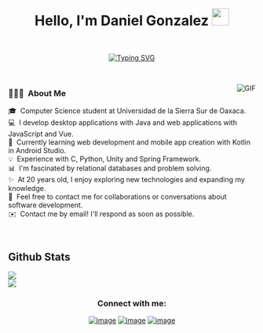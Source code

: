 <h1 align="center"><b>Hello, I'm Daniel Gonzalez </b><img src="https://media.giphy.com/media/hvRJCLFzcasrR4ia7z/giphy.gif" width="35"></h1>
<br>
<p align="center">
<a href="https://git.io/typing-svg"><img src="https://readme-typing-svg.herokuapp.com?font=Fira+Code&size=19&duration=3000&pause=1000&color=58CDF7&background=FFFFFF00&width=435&lines=UNSIS+Student+%7C+Frontend+Developer;Java+Programmer+%7C+DB+Enthusiast;Passionate+about+learning+technologies" alt="Typing SVG" /></a>
</p>
<br>
<p align="center">
  <img align="right" alt="GIF" src="https://media.giphy.com/media/836HiJc7pgzy8iNXCn/giphy.gif" />
</p>
<h3>👨🏻‍💻 &nbsp;About Me</h3>
<p>🎓 &nbsp;Computer Science student at Universidad de la Sierra Sur de Oaxaca.<br>
💻 &nbsp;I develop desktop applications with Java and web applications with JavaScript and Vue.<br>
🌱 &nbsp;Currently learning web development and mobile app creation with Kotlin in Android Studio.<br>
💡 &nbsp;Experience with C, Python, Unity and Spring Framework.<br>
📊 &nbsp;I'm fascinated by relational databases and problem solving.<br>
✨ &nbsp;At 20 years old, I enjoy exploring new technologies and expanding my knowledge.<br>
💬 &nbsp;Feel free to contact me for collaborations or conversations about software development.<br>
✉️ &nbsp;Contact me by email! I'll respond as soon as possible.<br>
</p>
<br>
<h2 text-align="center">Github Stats</h2>
<img src="https://github-readme-stats.vercel.app/api?username=DannG04&theme=algolia&show_icons=true&hide_border=true&count_private=true"/>
<br>
<img src="https://github-readme-stats.vercel.app/api/top-langs/?username=DannG04&theme=algolia&show_icons=true&hide_border=true&layout=compact"/>
<h3 align="center">Connect with me:</h3>
<div align="center">

[![image](https://img.shields.io/badge/LinkedIn-0077B5?style=for-the-badge&logo=linkedin&logoColor=white)](www.linkedin.com/in/daniel-gonzalez-ruiz-18b454196)
[![image](https://img.shields.io/badge/Instagram-E4405F?style=for-the-badge&logo=instagram&logoColor=white)](https://www.instagram.com/danny_gz4/)
[![image](https://img.shields.io/badge/Gmail-D14836?style=for-the-badge&logo=gmail&logoColor=white)](mailto:gonzalezruizdaniel183@gmail.com)
  
</div>

